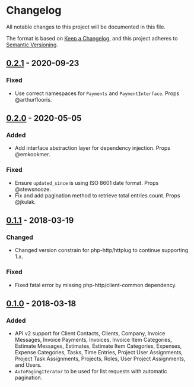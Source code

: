# Changelog
All notable changes to this project will be documented in this file.

The format is based on [Keep a Changelog](https://keepachangelog.com/en/1.0.0/),
and this project adheres to [Semantic Versioning](https://semver.org/spec/v2.0.0.html).

## [0.2.1] - 2020-09-23

### Fixed
* Use correct namespaces for `Payments` and `PaymentInterface`. Props @arthurflooris.

## [0.2.0] - 2020-05-05

### Added
* Add interface abstraction layer for dependency injection. Props @emkookmer.

### Fixed
* Ensure `updated_since` is using ISO 8601 date format. Props @stewsnooze.
* Fix and add pagination method to retrieve total entries count. Props @jkulak.

## [0.1.1] - 2018-03-19

### Changed
* Changed version constrain for php-http/httplug to continue supporting 1.x.

### Fixed
* Fixed fatal error by missing php-http/client-common dependency.

## [0.1.0] - 2018-03-18

### Added
* API v2 support for Client Contacts, Clients, Company, Invoice Messages, Invoice Payments, Invoices, Invoice Item Categories, Estimate Messages, Estimates, Estimate Item Categories, Expenses, Expense Categories, Tasks, Time Entries, Project User Assignments, Project Task Assignments, Projects, Roles, User Project Assignments, and Users.
* `AutoPagingIterator` to be used for list requests with automatic pagination.

[Unreleased]: https://github.com/wearerequired/harvest-api-php-client/compare/0.2.1...HEAD
[0.2.1]: https://github.com/wearerequired/harvest-api-php-client/compare/0.2.0...0.2.1
[0.2.0]: https://github.com/wearerequired/harvest-api-php-client/compare/0.1.1...0.2.0
[0.1.1]: https://github.com/wearerequired/harvest-api-php-client/compare/0.1.0...0.1.1
[0.1.0]: https://github.com/wearerequired/harvest-api-php-client/compare/75bc0967f...0.1.0
